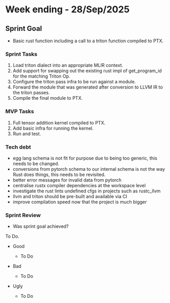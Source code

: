 # Week ending - 28/Sep/2025

## Sprint Goal

- Basic rust function including a call to a triton function compiled to PTX.

### Sprint Tasks

1. Load triton dialect into an appropriate MLIR context.
2. Add support for swapping out the existing rust impl of get_program_id for the matching Triton Op.
3. Configure the triton pass infra to be run against a module.
4. Forward the module that was generated after conversion to LLVM IR to the triton passes.
5. Compile the final module to PTX.

### MVP Tasks

1. Full tensor addition kernel compiled to PTX.
2. Add basic infra for running the kernel.
3. Run and test.

### Tech debt

- egg lang schema is not fit for purpose due to being too generic, this needs to be changed.
- conversions from pytorch schema to our internal schema is not the way Rust does things, this needs to be revisited.
- better error messages for invalid data from pytorch
- centralise rustx compiler dependencies at the workspace level
- investigate the rust lints undefined cfgs in projects such as rustc_llvm
- llvm and triton should be pre-built and available via CI
- improve compilation speed now that the project is much bigger

### Sprint Review

- Was sprint goal achieved?

To Do.

- Good
  - To Do

- Bad
  - To Do

- Ugly
  - To Do
